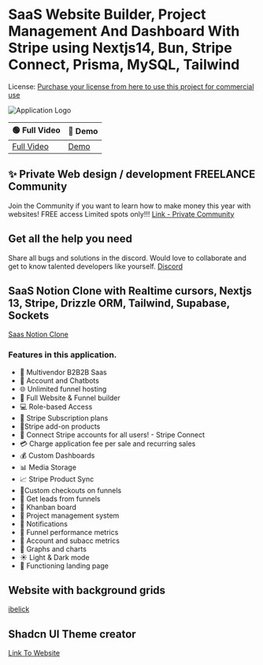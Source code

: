 # SaaS Website Builder, Project Management And Dashboard With Stripe using Nextjs14, Bun, Stripe Connect, Prisma, MySQL, Tailwind

License: [Purchase your license from here to use this project for commercial use](https://webprodigies.com/codelicense)

![Application Logo](https://storage.googleapis.com/msgsndr/0wtSXexlPhMN1945ooxW/media/65b7c3d24660477daf3d6708.png)

| 🟢 Full Video | 🔴 Demo |
|------------|------|
| [Full Video](https://youtu.be/6omuUOZcWL0) | [Demo](https://webprodigies.com/demo) |

## ✨ Private Web design / development FREELANCE Community 
Join the Community if you want to learn how to make money this year with websites! 
FREE access Limited spots only!!!
[Link - Private Community](https://webprodigies.com/communities)

## Get all the help you need
Share all bugs and solutions in the discord. Would love to collaborate and get to know talented developers like yourself. 
[Discord](https://discord.gg/GG4wJkxh)

## SaaS Notion Clone with Realtime cursors, Nextjs 13, Stripe, Drizzle ORM, Tailwind, Supabase, Sockets
[Saas Notion Clone](https://www.youtube.com/watch?v=A3l6YYkXzzg)

### Features in this application.
- 🤯 Multivendor B2B2B Saas
- 🏢 Account and Chatbots
- 🌐 Unlimited funnel hosting
- 🚀 Full Website & Funnel builder
- 💻 Role-based Access
- 🔄 Stripe Subscription plans
- 🛒Stripe add-on products
- 🔐 Connect Stripe accounts for all users! - Stripe Connect
- 💳 Charge application fee per sale and recurring sales
- 💰 Custom Dashboards
- 📊 Media Storage
- 📈 Stripe Product Sync
- 📌Custom checkouts on funnels
- 📢 Get leads from funnels
- 🎨 Khanban board
- 📂 Project management system
- 🔗 Notifications
- 📆 Funnel performance metrics
- 🧾 Account and subacc metrics
- 🌙 Graphs and charts
- ☀️ Light & Dark mode
- 📄 Functioning landing page


## Website with background grids
[ibelick](https://bg.ibelick.com/)

## Shadcn UI Theme creator
[Link To Website](https://gradient.page/tools/shadcn-ui-theme-generator)
